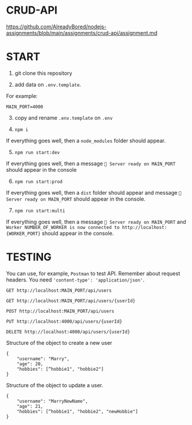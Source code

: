 # CRUD-API
https://github.com/AlreadyBored/nodejs-assignments/blob/main/assignments/crud-api/assignment.md

# START

1. git clone this repository

2. add data on `.env.template`.

For example:
```
MAIN_PORT=4000
```
3. copy and rename `.env.template` on `.env`

4. `npm i`

If everything goes well, then a `node_modules` folder should appear.

5. `npm run start:dev`

If everything goes well, then a message `🚀 Server ready on MAIN_PORT` should appear in the console

6. `npm run start:prod`

If everything goes well, then a `dist` folder should appear and message `🚀 Server ready on MAIN_PORT` should appear in the console.

7. `npm run start:multi`

If everything goes well, then a message `🚀 Server ready on MAIN_PORT` and `Worker NUMBER_OF_WORKER is now connected to http://localhost:{WORKER_PORT}` should appear in the console. 

# TESTING 
You can use, for example, `Postman` to test API.
Remember about request headers. You need `'content-type': 'application/json'`.
```
GET http://localhost:MAIN_PORT/api/users

GET http://localhost:MAIN_PORT/api/users/{userId}

POST http://localhost:MAIN_PORT/api/users

PUT http://localhost:4000/api/users/{userId}

DELETE http://localhost:4000/api/users/{userId}
```
Structure of the object to create a new user
```
{
    "username": "Marry",
    "age": 20,
    "hobbies": [“hobbie1", "hobbie2"]
}
```
Structure of the object to update a user. 
```
{
    "username": "MarryNewName",
    "age": 21,
    "hobbies": [“hobbie1", "hobbie2", "newHobbie"]
}
```